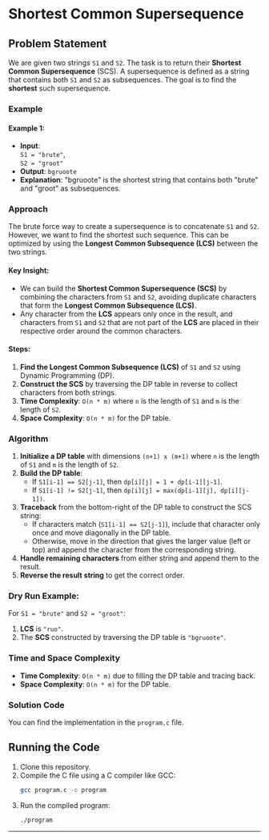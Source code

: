 # Shortest Common Supersequence

## Problem Statement

We are given two strings `S1` and `S2`. The task is to return their **Shortest Common Supersequence** (SCS). A supersequence is defined as a string that contains both `S1` and `S2` as subsequences. The goal is to find the **shortest** such supersequence.

### Example

#### Example 1:
- **Input**:  
  `S1 = "brute"`,  
  `S2 = "groot"`
- **Output**: `bgruoote`
- **Explanation**: "bgruoote" is the shortest string that contains both "brute" and "groot" as subsequences.

### Approach

The brute force way to create a supersequence is to concatenate `S1` and `S2`. However, we want to find the shortest such sequence. This can be optimized by using the **Longest Common Subsequence (LCS)** between the two strings.

#### Key Insight:

- We can build the **Shortest Common Supersequence (SCS)** by combining the characters from `S1` and `S2`, avoiding duplicate characters that form the **Longest Common Subsequence (LCS)**. 
- Any character from the **LCS** appears only once in the result, and characters from `S1` and `S2` that are not part of the **LCS** are placed in their respective order around the common characters.

#### Steps:

1. **Find the Longest Common Subsequence (LCS)** of `S1` and `S2` using Dynamic Programming (DP).
2. **Construct the SCS** by traversing the DP table in reverse to collect characters from both strings.
3. **Time Complexity**: `O(n * m)` where `n` is the length of `S1` and `m` is the length of `S2`.
4. **Space Complexity**: `O(n * m)` for the DP table.

### Algorithm

1. **Initialize a DP table** with dimensions `(n+1) x (m+1)` where `n` is the length of `S1` and `m` is the length of `S2`.
2. **Build the DP table**:
   - If `S1[i-1] == S2[j-1]`, then `dp[i][j] = 1 + dp[i-1][j-1]`.
   - If `S1[i-1] != S2[j-1]`, then `dp[i][j] = max(dp[i-1][j], dp[i][j-1])`.
3. **Traceback** from the bottom-right of the DP table to construct the SCS string:
   - If characters match (`S1[i-1] == S2[j-1]`), include that character only once and move diagonally in the DP table.
   - Otherwise, move in the direction that gives the larger value (left or top) and append the character from the corresponding string.
4. **Handle remaining characters** from either string and append them to the result.
5. **Reverse the result string** to get the correct order.

### Dry Run Example:

For `S1 = "brute"` and `S2 = "groot"`:

1. **LCS** is `"ruo"`.
2. The **SCS** constructed by traversing the DP table is `"bgruoote"`.

### Time and Space Complexity

- **Time Complexity**: `O(n * m)` due to filling the DP table and tracing back.
- **Space Complexity**: `O(n * m)` for the DP table.

### Solution Code

You can find the implementation in the `program.c` file.

## Running the Code

1. Clone this repository.
2. Compile the C file using a C compiler like GCC:
    ```bash
    gcc program.c -o program
    ```
3. Run the compiled program:
    ```bash
    ./program
    ```

---

